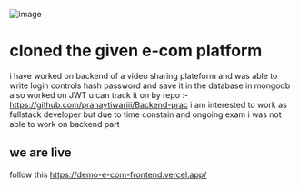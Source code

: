 ![image](https://github.com/pranaytiwariii/demo-e-com-frontend/assets/121597839/29a157e8-3ddc-45a6-81ee-ec6da2df157e)
# cloned the given e-com platform #
i have worked on backend of a video sharing plateform and was able to write login controls hash password and save it in the database in mongodb also worked on JWT u can track it on
by repo :- https://github.com/pranaytiwariii/Backend-prac 
i am interested to work as fullstack developer but due to time constain and ongoing exam i was not able to work on backend part 
## we are live ##
follow this https://demo-e-com-frontend.vercel.app/
